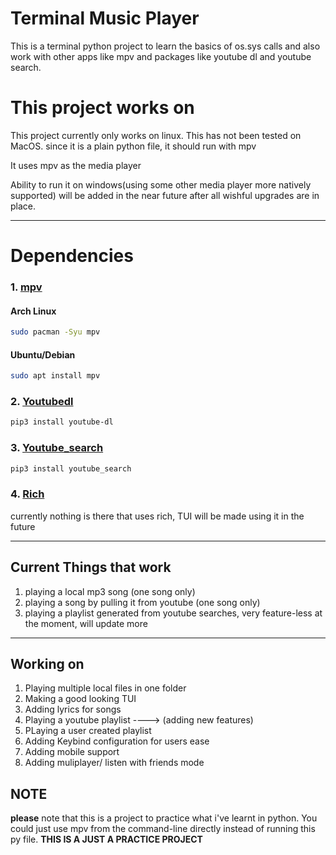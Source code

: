 # Terminal Music Player 
This is a terminal python project to learn the basics of os.sys calls and also work with other apps like mpv and packages like youtube dl and youtube search.

# This project works on 
This project currently only works on linux.
This has not been tested on MacOS. since it is a plain python file, it should run with mpv

It uses mpv as the media player

Ability to run it on windows(using some other media player more natively supported) will be added in the near future after all wishful upgrades are in place.

<hr>

# Dependencies
### 1. [mpv](https://mpv.io/)
#### Arch Linux
```sh
sudo pacman -Syu mpv
```
#### Ubuntu/Debian
```sh
sudo apt install mpv
```

### 2. [Youtubedl](https://github.com/ytdl-org/youtube-dl)
```sh
pip3 install youtube-dl
```

### 3. [Youtube_search](https://pypi.org/project/youtube-search/)
```sh
pip3 install youtube_search
```

### 4. [Rich](https://rich.readthedocs.io/en/stable/index.html)
currently nothing is there that uses rich, TUI will be made using it in the future


<hr>

## Current Things that work
1. playing a local mp3 song (one song only)
2. playing a song by pulling it from youtube (one song only)
3. playing a playlist generated from youtube searches, very feature-less at the moment, will update more

<hr>

##  Working on
1. Playing multiple local files in one folder
2. Making a good looking TUI
3. Adding lyrics for songs 
4. Playing a youtube playlist ----> (adding new features)
5. PLaying a user created playlist
6. Adding Keybind configuration for users ease
7. Adding mobile support
8. Adding muliplayer/ listen with friends mode

## NOTE
**please** note that this is a project to practice what i've learnt in python. You could just use mpv from the command-line directly instead of running this py file. **THIS IS A JUST A PRACTICE PROJECT**
